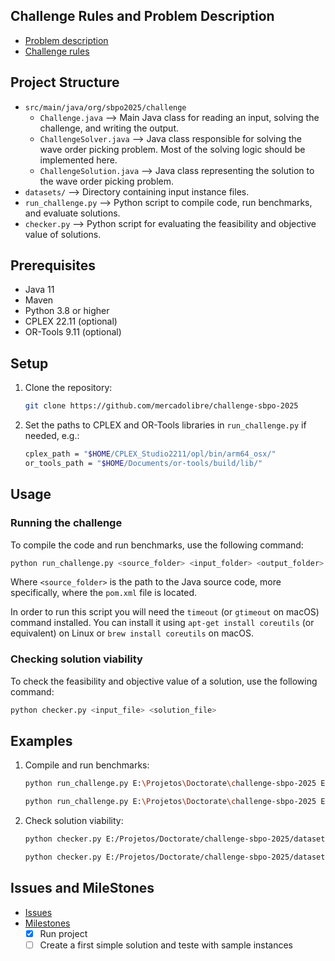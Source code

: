 ## Challenge Rules and Problem Description

  - [Problem description](docs/pt_problem_description.pdf)
  - [Challenge rules](docs/pt_challenge_rules.pdf)

## Project Structure

- `src/main/java/org/sbpo2025/challenge`
  - `Challenge.java` ⟶ Main Java class for reading an input, solving the challenge, and writing the output.
  - `ChallengeSolver.java` ⟶ Java class responsible for solving the wave order picking problem. Most of the solving logic should be implemented here.
  - `ChallengeSolution.java` ⟶ Java class representing the solution to the wave order picking problem.
- `datasets/` ⟶ Directory containing input instance files.
- `run_challenge.py` ⟶ Python script to compile code, run benchmarks, and evaluate solutions.
- `checker.py` ⟶ Python script for evaluating the feasibility and objective value of solutions.

## Prerequisites

- Java 11
- Maven
- Python 3.8 or higher
- CPLEX 22.11 (optional)
- OR-Tools 9.11 (optional)

## Setup

1. Clone the repository:
    ```sh
    git clone https://github.com/mercadolibre/challenge-sbpo-2025
    ```
2. Set the paths to CPLEX and OR-Tools libraries in `run_challenge.py` if needed, e.g.:
    ```sh
    cplex_path = "$HOME/CPLEX_Studio2211/opl/bin/arm64_osx/"
    or_tools_path = "$HOME/Documents/or-tools/build/lib/"
    ```

## Usage

### Running the challenge

To compile the code and run benchmarks, use the following command:
```sh
python run_challenge.py <source_folder> <input_folder> <output_folder>
```
Where `<source_folder>` is the path to the Java source code, more specifically, where the `pom.xml` file is located.

In order to run this script you will need the `timeout` (or `gtimeout` on macOS) command installed. You can install it using `apt-get install coreutils` (or equivalent) on Linux or `brew install coreutils` on macOS.

### Checking solution viability

To check the feasibility and objective value of a solution, use the following command:
```sh
python checker.py <input_file> <solution_file>
```

## Examples

1. Compile and run benchmarks:
    ```sh
    python run_challenge.py E:\Projetos\Doctorate\challenge-sbpo-2025 E:\Projetos\Doctorate\challenge-sbpo-2025\datasets\a output

    python run_challenge.py E:\Projetos\Doctorate\challenge-sbpo-2025 E:\Projetos\Doctorate\challenge-sbpo-2025\datasets\test output_test
    ```
   
2. Check solution viability:
    ```sh
    python checker.py E:/Projetos/Doctorate/challenge-sbpo-2025/datasets/a/instance_0001.txt E:/Projetos/Doctorate/challenge-sbpo-2025/output/instance_0001.txt

    python checker.py E:/Projetos/Doctorate/challenge-sbpo-2025/datasets/test/instance_0020.txt E:/Projetos/Doctorate/challenge-sbpo-2025/output_test/instance_0020.txt
    ```

## Issues and MileStones

  - [Issues](https://github.com/thalyson004/challenge-sbpo-2025/issues)
   - [Milestones](https://github.com/thalyson004/challenge-sbpo-2025/milestones)
     - [X] Run project
     - [ ] Create a first simple solution and teste with sample instances
